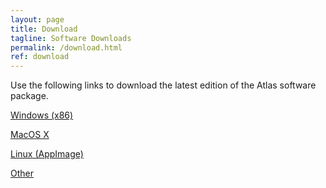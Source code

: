 ```yaml
---
layout: page
title: Download
tagline: Software Downloads
permalink: /download.html
ref: download
---
```


Use the following links to download the latest edition of the Atlas software package.

[Windows (x86)](https://github.com/motorsportsresearch/atlas-public/releases/latest/download/Atlas_Windows_x64.exe)

[MacOS X](https://github.com/motorsportsresearch/atlas-public/releases/latest/download/Atlas_MacOS.pkg)

[Linux (AppImage)](https://github.com/motorsportsresearch/atlas-public/releases/latest/download/Atlas_Linux.AppImage)

[Other](https://github.com/motorsportsresearch/atlas-public/releases/latest/download/Atlas_Linux.AppImage)
